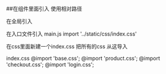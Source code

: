 ##在组件里面引入 使用相对路径

<script>
    import '../../static/css/base.css'
    import '../../static/css/product.css'
    export default{

    }
</script>
在全局引入

在入口文件引入
main.js
import '../static/css/index.css'

在css里面新建一个index.css
把所有的css 从这导入

index.css
@import 'base.css';
@import 'product.css';
@import 'checkout.css';
@import 'login.css';